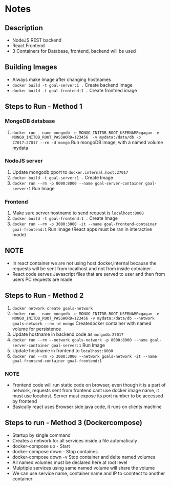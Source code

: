 # Notes

## Description

- NodeJS REST backend
- React Frontend
- 3 Containers for Database, frontend, backend will be used

## Building Images

- Always make Image after changing hostnames
- `docker build -t goal-server:1 .` Create backend image
- `docker build -t goal-frontend:1 .` Create frontned image

## Steps to Run - Method 1

### MongoDB database

1. `docker run --name mongodb -e MONGO_INITDB_ROOT_USERNAME=gagan -e MONGO_INITDB_ROOT_PASSWORD=123456  -v mydata:/data/db -p 27017:27017 --rm -d mongo` Run mongoDB image, with a named volume mydata

### NodeJS server

1. Update mongodb pport to `docker.internal.host:27017`
2. `docker build -t goal-server:1 .` Create Image
3. `docker run --rm -p 8000:8000 --name goal-server-container goal-server:1` Run Image

### Frontend

1. Make sure server hostname to send request is `localhost:8000`
1. `docker build -t goal-frontend:1 .` Create Image
2. `docker run --rm -p 3000:3000 -it --name goal-frontend-container goal-frontend:1` Run Image (React apps must be ran in interactive mode)

## NOTE
- In react container we are not using host.docker,internal because the requests will be sent from localhost and not from inside cotnainer.
- React code serves Javascript files that are served to user and then from users PC requests are made

## Steps to Run - Method 2

1. `docker network create goals-network`
2. `docker run --name mongodb -e MONGO_INITDB_ROOT_USERNAME=gagan -e MONGO_INITDB_ROOT_PASSWORD=123456 -v mydata:/data/db --network goals-network --rm -d mongo` Createdocker container with named volume for persistence
3. Update hostname in backend code as `mongodb:27017`
4. `docker run --rm --network goals-network -p 8000:8000 --name goal-server-container goal-server:1` Run Image
5. Update hostname in frontend to `localhost:8000`
6. `docker run --rm -p 3000:3000 --network goals-network -it --name goal-frontend-container goal-frontend:1`

### NOTE
- Frontend code will run static code on browser, even though it is a part of network, requests sent from frontend cant use docker image name, it must use locahost. Server must expose its port number to be accessed by frontend
- Basically react uses Browser side java code, it runs on clients machine

## Steps to run - Method 3 (Dockercompose)

- Startup by single command
- Creates a network for all services inside a file automaticaly
- docker-compose up - Start
- docker-compose down - Stop containes
- docker-compose down -v Stop container and delte named volumes
- All named volumes must be declared here at root level
- Mulptiple services using same named volume will share the volume
- We can use service name, container name and IP to conntect to another container

